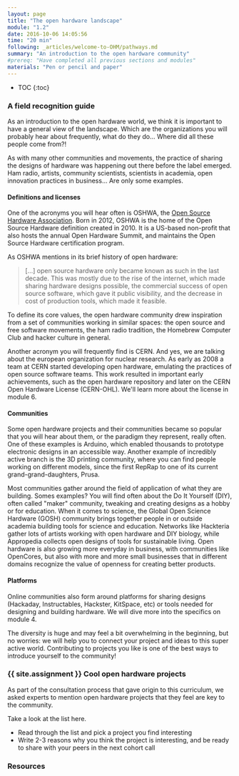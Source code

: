 ```yaml
---
layout: page
title: "The open hardware landscape"
module: "1.2"
date: 2016-10-06 14:05:56
time: "20 min"
following: _articles/welcome-to-OHM/pathways.md
summary: "An introduction to the open hardware community"
#prereq: "Have completed all previous sections and modules"
materials: "Pen or pencil and paper"
---
```

* TOC
{:toc}

### A field recognition guide

As an introduction to the open hardware world, we think it is important to have a general view of the landscape. Which are the organizations you will probably hear about frequently, what do they do... Where did all these people come from?!

As with many other communities and movements, the practice of sharing the designs of hardware was happening out there before the label emerged. Ham radio, artists, community scientists, scientists in academia, open innovation practices in business... Are only some examples.

#### Definitions and licenses
One of the acronyms you will hear often is OSHWA, the [Open Source Hardware Association](https://oshwa.org). Born in 2012, OSHWA is the home of the Open Source Hardware definition created in 2010. It is a US-based non-profit that also hosts the annual Open Hardware Summit, and maintains the Open Source Hardware certification program. 

As OSHWA mentions in its brief history of open hardware:
 
>[...] open source hardware only became known as such in the last decade. This was mostly due to the rise of the internet, which made sharing hardware designs possible, the commercial success of open source software, which gave it public visibility, and the decrease in cost of production tools, which made it feasible. 

To define its core values, the open hardware community drew inspiration from a set of communities working in similar spaces: the open source and free software movements, the ham radio tradition, the Homebrew Computer Club and hacker culture in general.

Another acronym you will frequently find is CERN. And yes, we are talking about the european organization for nuclear research. As early as 2008 a team at CERN started developing open hardware, emulating the practices of open source software teams. This work resulted in important early achievements, such as the open hardware repository and later on the CERN Open Hardware License (CERN-OHL). We'll learn more about the license in module 6.


#### Communities 
Some open hardware projects and their communities became so popular that you will hear about them, or the paradigm they represent, really often. One of these examples is Arduino, which enabled thousands to prototype electronic designs in an accessible way. Another example of incredibly active branch is the 3D printing community, where you can find people working on different models, since the first RepRap to one of its current grand-grand-daughters, Prusa. 

Most communities gather around the field of application of what they are building. Somes examples? You will find often about the Do It Yourself (DIY), often called "maker" community, tweaking and creating designs as a hobby or for education. When it comes to science, the Global Open Science Hardware (GOSH) community brings together people in or outside academia building tools for science and education. Networks like Hackteria gather lots of artists working with open hardware and DIY biology, while Appropedia collects open designs of tools for sustainable living. Open hardware is also growing more everyday in business, with communities like OpenCores, but also with more and more small businesses that in different domains recognize the value of openness for creating better products.

#### Platforms

Online communities also form around platforms for sharing designs (Hackaday, Instructables, Hackster, KitSpace, etc) or tools needed for designing and building hardware. We will dive more into the specifics on module 4.

The diversity is huge and may feel a bit overwhelming in the beginning, but no worries: we will help you to connect your project and ideas to this super active world. Contributing to projects you like is one of the best ways to introduce yourself to the community! 

### {{ site.assignment }} Cool open hardware projects

As part of the consultation process that gave origin to this curriculum, we asked experts to mention open hardware projects that they feel are key to the community.

Take a look at the list here.

- Read through the list and pick a project you find interesting
- Write 2-3 reasons why you think the project is interesting, and be ready to share with your peers in the next cohort call

### Resources
 
